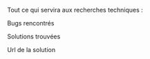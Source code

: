Tout ce qui servira aux recherches techniques :

Bugs rencontrés 

Solutions trouvées

Url de la solution